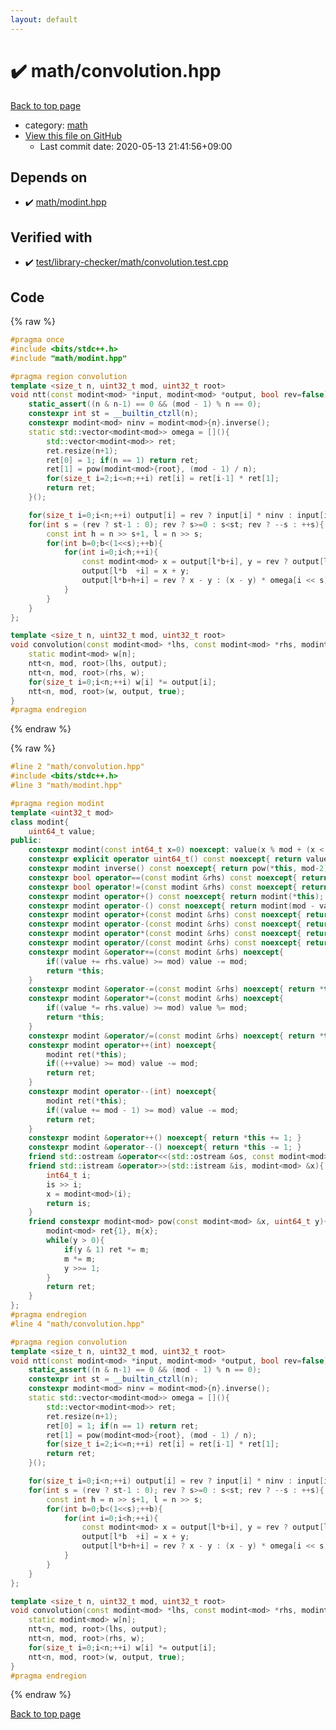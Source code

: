 ```yaml
---
layout: default
---
```


<!-- mathjax config similar to math.stackexchange -->
<script type="text/javascript" async
  src="https://cdnjs.cloudflare.com/ajax/libs/mathjax/2.7.5/MathJax.js?config=TeX-MML-AM_CHTML">
</script>
<script type="text/x-mathjax-config">
  MathJax.Hub.Config({
    TeX: { equationNumbers: { autoNumber: "AMS" }},
    tex2jax: {
      inlineMath: [ ['$','$'] ],
      processEscapes: true
    },
    "HTML-CSS": { matchFontHeight: false },
    displayAlign: "left",
    displayIndent: "2em"
  });
</script>

<script type="text/javascript" src="https://cdnjs.cloudflare.com/ajax/libs/jquery/3.4.1/jquery.min.js"></script>
<script src="https://cdn.jsdelivr.net/npm/jquery-balloon-js@1.1.2/jquery.balloon.min.js" integrity="sha256-ZEYs9VrgAeNuPvs15E39OsyOJaIkXEEt10fzxJ20+2I=" crossorigin="anonymous"></script>
<script type="text/javascript" src="../../assets/js/copy-button.js"></script>
<link rel="stylesheet" href="../../assets/css/copy-button.css" />


# :heavy_check_mark: math/convolution.hpp

<a href="../../index.html">Back to top page</a>

* category: <a href="../../index.html#7e676e9e663beb40fd133f5ee24487c2">math</a>
* <a href="{{ site.github.repository_url }}/blob/master/math/convolution.hpp">View this file on GitHub</a>
    - Last commit date: 2020-05-13 21:41:56+09:00




## Depends on

* :heavy_check_mark: <a href="modint.hpp.html">math/modint.hpp</a>


## Verified with

* :heavy_check_mark: <a href="../../verify/test/library-checker/math/convolution.test.cpp.html">test/library-checker/math/convolution.test.cpp</a>


## Code

<a id="unbundled"></a>
{% raw %}
```cpp
#pragma once
#include <bits/stdc++.h>
#include "math/modint.hpp"

#pragma region convolution
template <size_t n, uint32_t mod, uint32_t root>
void ntt(const modint<mod> *input, modint<mod> *output, bool rev=false){
    static_assert((n & n-1) == 0 && (mod - 1) % n == 0);
    constexpr int st = __builtin_ctzll(n);
    constexpr modint<mod> ninv = modint<mod>{n}.inverse();
    static std::vector<modint<mod>> omega = [](){
        std::vector<modint<mod>> ret;
        ret.resize(n+1);
        ret[0] = 1; if(n == 1) return ret;
        ret[1] = pow(modint<mod>{root}, (mod - 1) / n);
        for(size_t i=2;i<=n;++i) ret[i] = ret[i-1] * ret[1];
        return ret;
    }();

    for(size_t i=0;i<n;++i) output[i] = rev ? input[i] * ninv : input[i];
    for(int s = (rev ? st-1 : 0); rev ? s>=0 : s<st; rev ? --s : ++s){
        const int h = n >> s+1, l = n >> s;
        for(int b=0;b<(1<<s);++b){
            for(int i=0;i<h;++i){
                const modint<mod> x = output[l*b+i], y = rev ? output[l*b+h+i] * omega[n - (i << s)] : output[l*b+h+i];
                output[l*b  +i] = x + y;
                output[l*b+h+i] = rev ? x - y : (x - y) * omega[i << s];
            }
        }
    }
};

template <size_t n, uint32_t mod, uint32_t root>
void convolution(const modint<mod> *lhs, const modint<mod> *rhs, modint<mod> *output){
    static modint<mod> w[n];
    ntt<n, mod, root>(lhs, output);
    ntt<n, mod, root>(rhs, w);
    for(size_t i=0;i<n;++i) w[i] *= output[i];
    ntt<n, mod, root>(w, output, true);
}
#pragma endregion
```
{% endraw %}

<a id="bundled"></a>
{% raw %}
```cpp
#line 2 "math/convolution.hpp"
#include <bits/stdc++.h>
#line 3 "math/modint.hpp"

#pragma region modint
template <uint32_t mod>
class modint{
    uint64_t value;
public:
    constexpr modint(const int64_t x=0) noexcept: value(x % mod + (x < 0 ? mod : 0)){ }
    constexpr explicit operator uint64_t() const noexcept{ return value; }
    constexpr modint inverse() const noexcept{ return pow(*this, mod-2); }
    constexpr bool operator==(const modint &rhs) const noexcept{ return value == rhs.value; }
    constexpr bool operator!=(const modint &rhs) const noexcept{ return value != rhs.value; }
    constexpr modint operator+() const noexcept{ return modint(*this); }
    constexpr modint operator-() const noexcept{ return modint(mod - value); }
    constexpr modint operator+(const modint &rhs) const noexcept{ return modint(*this) += rhs; }
    constexpr modint operator-(const modint &rhs) const noexcept{ return modint(*this) -= rhs; }
    constexpr modint operator*(const modint &rhs) const noexcept{ return modint(*this) *= rhs; }
    constexpr modint operator/(const modint &rhs) const noexcept{ return modint(*this) /= rhs; }
    constexpr modint &operator+=(const modint &rhs) noexcept{
        if((value += rhs.value) >= mod) value -= mod;
        return *this;
    }
    constexpr modint &operator-=(const modint &rhs) noexcept{ return *this += mod - rhs.value; }
    constexpr modint &operator*=(const modint &rhs) noexcept{
        if((value *= rhs.value) >= mod) value %= mod;
        return *this;
    }
    constexpr modint &operator/=(const modint &rhs) noexcept{ return *this *= rhs.inverse(); }
    constexpr modint operator++(int) noexcept{
        modint ret(*this);
        if((++value) >= mod) value -= mod;
        return ret;
    }
    constexpr modint operator--(int) noexcept{
        modint ret(*this);
        if((value += mod - 1) >= mod) value -= mod;
        return ret;
    }
    constexpr modint &operator++() noexcept{ return *this += 1; }
    constexpr modint &operator--() noexcept{ return *this -= 1; }
    friend std::ostream &operator<<(std::ostream &os, const modint<mod> &x){ return os << x.value; }
    friend std::istream &operator>>(std::istream &is, modint<mod> &x){
        int64_t i;
        is >> i;
        x = modint<mod>(i);
        return is;
    }
    friend constexpr modint<mod> pow(const modint<mod> &x, uint64_t y){
        modint<mod> ret{1}, m{x};
        while(y > 0){
            if(y & 1) ret *= m;
            m *= m;
            y >>= 1;
        }
        return ret;
    }
};
#pragma endregion
#line 4 "math/convolution.hpp"

#pragma region convolution
template <size_t n, uint32_t mod, uint32_t root>
void ntt(const modint<mod> *input, modint<mod> *output, bool rev=false){
    static_assert((n & n-1) == 0 && (mod - 1) % n == 0);
    constexpr int st = __builtin_ctzll(n);
    constexpr modint<mod> ninv = modint<mod>{n}.inverse();
    static std::vector<modint<mod>> omega = [](){
        std::vector<modint<mod>> ret;
        ret.resize(n+1);
        ret[0] = 1; if(n == 1) return ret;
        ret[1] = pow(modint<mod>{root}, (mod - 1) / n);
        for(size_t i=2;i<=n;++i) ret[i] = ret[i-1] * ret[1];
        return ret;
    }();

    for(size_t i=0;i<n;++i) output[i] = rev ? input[i] * ninv : input[i];
    for(int s = (rev ? st-1 : 0); rev ? s>=0 : s<st; rev ? --s : ++s){
        const int h = n >> s+1, l = n >> s;
        for(int b=0;b<(1<<s);++b){
            for(int i=0;i<h;++i){
                const modint<mod> x = output[l*b+i], y = rev ? output[l*b+h+i] * omega[n - (i << s)] : output[l*b+h+i];
                output[l*b  +i] = x + y;
                output[l*b+h+i] = rev ? x - y : (x - y) * omega[i << s];
            }
        }
    }
};

template <size_t n, uint32_t mod, uint32_t root>
void convolution(const modint<mod> *lhs, const modint<mod> *rhs, modint<mod> *output){
    static modint<mod> w[n];
    ntt<n, mod, root>(lhs, output);
    ntt<n, mod, root>(rhs, w);
    for(size_t i=0;i<n;++i) w[i] *= output[i];
    ntt<n, mod, root>(w, output, true);
}
#pragma endregion

```
{% endraw %}

<a href="../../index.html">Back to top page</a>

